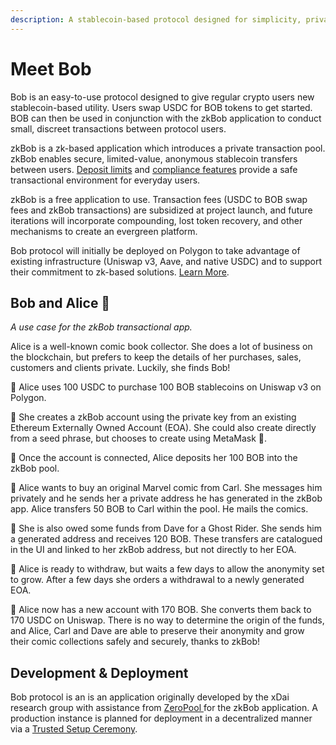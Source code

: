 ```yaml
---
description: A stablecoin-based protocol designed for simplicity, privacy and utility.
---
```


# Meet Bob

Bob is an easy-to-use protocol designed to give regular crypto users new stablecoin-based utility. Users swap USDC for BOB tokens to get started. BOB can then be used in conjunction with the zkBob application to conduct small, discreet transactions between protocol users.

zkBob is a zk-based application which introduces a private transaction pool.  zkBob enables secure, limited-value, anonymous stablecoin transfers between users. [Deposit limits](bob-overview/deposit-and-withdrawal-limits.md) and [compliance features](bob-overview/compliance.md) provide a safe transactional environment for everyday users.

zkBob is a free application to use. Transaction fees (USDC to BOB swap fees and zkBob transactions) are subsidized at project launch, and future iterations will incorporate compounding, lost token recovery, and other mechanisms to create an evergreen platform.

Bob protocol will initially be deployed on Polygon to take advantage of existing infrastructure (Uniswap v3, Aave, and native USDC) and to support their commitment to zk-based solutions. [Learn More](bob-overview/bob-on-polygon.md).

## **Bob and Alice** 🐇&#x20;

_A use case for the zkBob transactional app._

Alice is a well-known comic book collector. She does a lot of business on the blockchain, but prefers to keep the details of her purchases, sales, customers and clients private. Luckily, she finds Bob!

🐇 Alice uses 100 USDC to purchase 100 BOB stablecoins on Uniswap v3 on Polygon.&#x20;

🐇 She creates a zkBob account using the private key from an existing Ethereum Externally Owned Account (EOA). She could also create directly from a seed phrase, but chooses to create using MetaMask 🦊.

🐇 Once the account is connected, Alice deposits her 100 BOB into the zkBob pool.&#x20;

🐇 Alice wants to buy an original Marvel comic from Carl.  She messages him privately and he sends her a private address he has generated in the zkBob app. Alice transfers 50 BOB to Carl within the pool. He mails the comics.

🐇 She is also owed some funds from Dave for a Ghost Rider. She sends him a generated address and receives 120 BOB. These transfers are catalogued in the UI and linked to her zkBob address, but not directly to her EOA.

🐇 Alice is ready to withdraw, but waits a few days to allow the anonymity set to grow. After a few days she orders a withdrawal to a newly generated EOA.&#x20;

🐇 Alice now has a new account with 170 BOB. She converts them back to 170 USDC on Uniswap. There is no way to determine the origin of the funds, and Alice, Carl and Dave are able to preserve their anonymity and grow their comic collections safely and securely, thanks to zkBob!

## Development & Deployment

Bob protocol is an is an application originally developed by the xDai research group with assistance from [ZeroPool ](https://zeropool.network/)for the zkBob application. A production instance is planned for deployment in a decentralized manner via a [Trusted Setup Ceremony](deployment/trusted-setup-ceremony.md).&#x20;

